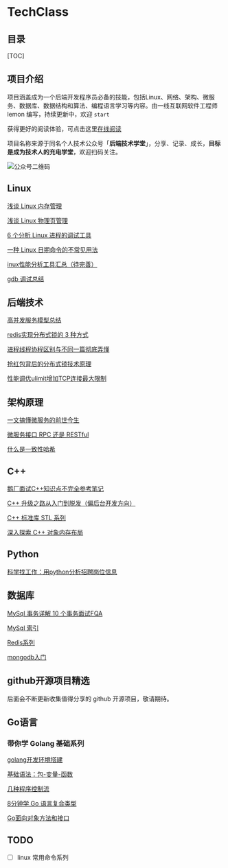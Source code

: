 # TechClass 

## 目录

[TOC]



## 项目介绍

项目涵盖成为一个后端开发程序员必备的技能，包括Linux、网络、架构、微服务、数据库、数据结构和算法、编程语言学习等内容。由一线互联网软件工程师 lemon 编写，持续更新中，欢迎 `start `

获得更好的阅读体验，可点击这里[在线阅读](https://lemonchann.github.io/TechClass/)

项目名称来源于同名个人技术公众号「**后端技术学堂**」，分享、记录、成长，**目标是成为技术人的充电学堂**，欢迎扫码关注。

![公众号二维码](https://upload-images.jianshu.io/upload_images/7842464-15f939ec039690f6.png?imageMogr2/auto-orient/strip%7CimageView2/2/w/1240)

## Linux

[浅谈 Linux 内存管理](linux/linux内存管理/浅谈linux内存管理.md)

[浅谈 Linux 物理页管理](linux/linux物理页管理/linux物理页管理算法.md)

[6 个分析 Linux 进程的调试工具](linux/进程分析6种方法/linux_tools_cmd.md)

[一种 Linux 日期命令的不常见用法](linux/2020-2-12-linux_date.md)

[inux性能分析工具汇总（待完善）](linux/linux工具系列/linux性能分析工具.md)

[gdb 调试总结](linux/gdb系列/readme.md)



## 后端技术

[高并发服务模型总结](backend/高并发服务模型总结/高并发服务模型对比分析.md)

[redis实现分布式锁的 3 种方式](backend/高并发服务模型总结/2020-1-28-redis_distributed_locks.md.md)

[进程线程协程区别与不同一篇彻底弄懂](backend/进程线程协程/看完这篇，彻底区分进程线程协程.md)

[抢红包背后的分布式锁技术原理](backend/2020-1-29-red_packet_thinking_lock.md)

[性能调优ulimit增加TCP连接最大限制](backend/2018-11-1-Performance_ulimit_TCP_link.md)



## 架构原理

[一文搞懂微服务的前世今生](architecture/微服务介绍/面试都在问的微服务，一文带你彻底搞懂.md)

[微服务接口 RPC 还是 RESTful](architecture/REST和RPC/RPC_vs_REST.md)

[什么是一致性哈希](architecture/一致性哈希/什么是一致性哈希.md)



## C++

[鹅厂面试C++知识点不完全参考笔记](cpp/2019-12-27-cpp_reference.md)

[C++ 升级之路从入门到脱发（偏后台开发方向）](cpp/2020-1-4-learn_cpp.md)

[C++ 标准库 STL 系列](cpp/stl系列/readme.md)

[深入探索 C++ 对象内存布局](cpp/内存布局系列/readme.md)



## Python

[科学找工作：用python分析招聘岗位信息](python/2020-3-3-job_analyzes.md)



## 数据库

[MySql 事务详解 10 个事务面试FQA](database/mysql/mysql事务详解/面试官：你说对MySQL事务很熟？那我问你10个问题.md)

[MySql 索引](database/mysql/mysql系列_索引.md)

[Redis系列](database/redis/readme.md)

[mongodb入门](database/mongodb/readme.md)



## github开源项目精选

后面会不断更新收集值得分享的 github 开源项目，敬请期待。



## Go语言

### 带你学 Golang 基础系列

[golang开发环境搭建](go/tour_go/01环境配置/golang环境搭建.md)

[基础语法：包-变量-函数](go/tour_go/02基础语法/包-变量-函数.md)

[几种程序控制流](go/tour_go/03控制流/ctrlflow.md)

[8分钟学 Go 语言复合类型](go/tour_go/04复合类型/8分钟学复合类型.md)

[Go面向对象方法和接口](go/tour_go/05方法和接口/method_and_if.md)



## TODO

- [ ] linux 常用命令系列





























